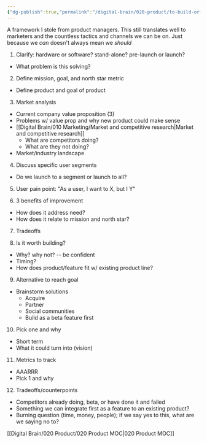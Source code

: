 ```yaml
---
{"dg-publish":true,"permalink":"/digital-brain/020-product/to-build-or-not-to-build/"}
---
```


A framework I stole from product managers. This still translates well to marketers and the countless tactics and channels we can be on. Just because we *can* doesn't always mean we *should*

1) Clarify: hardware or software? stand-alone? pre-launch or launch?
- What problem is this solving?

2) Define mission, goal, and north star metric
- Define product and goal of product

3) Market analysis
- Current company value proposition (3)
- Problems w/ value prop and why new product could make sense
- [[Digital Brain/010 Marketing/Market and competitive research\|Market and competitive research]]
	- What are competitors doing?
	- What are they not doing?
- Market/industry landscape

4) Discuss specific user segments
- Do we launch to a segment or launch to all?

5) User pain point: "As a user, I want to X, but I Y"

6) 3 benefits of improvement
- How does it address need?
- How does it relate to mission and north star?

7) Tradeoffs

8) Is it worth building?
- Why? why not? -- be confident
- Timing?
- How does product/feature fit w/ existing product line?

9) Alternative to reach goal
- Brainstorm solutions
	- Acquire
	- Partner
	- Social communities
	- Build as a beta feature first

10) Pick one and why
- Short term
- What it could turn into (vision)

11) Metrics to track
- AAARRR
- Pick 1 and why

12) Tradeoffs/counterpoints
- Competitors already doing, beta, or have done it and failed
- Something we can integrate first as a feature to an existing product?
- Burning question (time, money, people); if we say yes to this, what are we saying no to?

[[Digital Brain/020 Product/020 Product MOC\|020 Product MOC]]